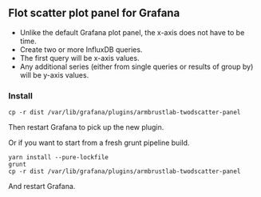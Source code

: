 ## Flot scatter plot panel for Grafana

* Unlike the default Grafana plot panel, the x-axis does not have to be time.
* Create two or more InfluxDB queries.
* The first query will be x-axis values.
* Any additional series (either from single queries or results of group by) will be y-axis values.

### Install

```
cp -r dist /var/lib/grafana/plugins/armbrustlab-twodscatter-panel
```
Then restart Grafana to pick up the new plugin.

Or if you want to start from a fresh grunt pipeline build.

```
yarn install --pure-lockfile
grunt
cp -r dist /var/lib/grafana/plugins/armbrustlab-twodscatter-panel
```
And restart Grafana.
